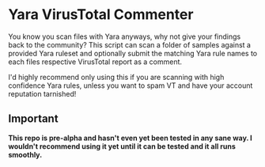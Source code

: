 # Yara VirusTotal Commenter
You know you scan files with Yara anyways, why not give your findings back to the community?
This script can scan a folder of samples against a provided Yara ruleset and optionally submit the matching Yara rule names to each files respective VirusTotal report as a comment.

I'd highly recommend only using this if you are scanning with high confidence Yara rules, unless you want to spam VT and have your account reputation tarnished!

## Important
**This repo is pre-alpha and hasn't even yet been tested in any sane way. I wouldn't recommend using it yet until it can be tested and it all runs smoothly.**
